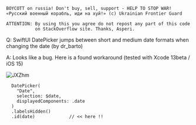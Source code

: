 ```
BOYCOTT on russia! Don't buy, sell, support - HELP TO STOP WAR!
«Русский военный корабль, иди на хуй!» (c) Ukrainian Frontier Guard

ATTENTION: By using this you agree do not repost any part of this code
           on StackOverflow site. Thanks, Asperi.
```

Q: SwiftUI DatePicker jumps between short and medium date formats when changing the date (by dr_barto)

A: Looks like a bug. Here is a found workaround (tested with Xcode 13beta / iOS 15)

![JXZhm](https://user-images.githubusercontent.com/62171579/163764357-55d55a49-f7d6-4983-8860-9b4b4904061a.gif)


      DatePicker(
        "Date",
        selection: $date,
        displayedComponents: .date
      )
      .labelsHidden()
      .id(date)             // << here !!

